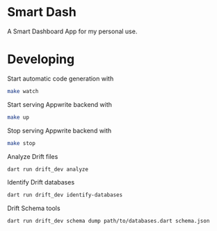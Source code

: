 # Smart Dash

A Smart Dashboard App for my personal use.

# Developing
 
Start automatic code generation with
```bash
make watch
```

Start serving Appwrite backend with 
```bash
make up
```

Stop serving Appwrite backend with
```bash
make stop
```

Analyze Drift files
```bash
dart run drift_dev analyze
```

Identify Drift databases
```bash
dart run drift_dev identify-databases
```

Drift Schema tools
```bash
dart run drift_dev schema dump path/to/databases.dart schema.json
```

